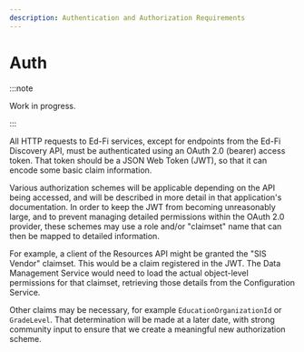 ```yaml
---
description: Authentication and Authorization Requirements
---
```


# Auth

:::note

Work in progress.

:::

All HTTP requests to Ed-Fi services, except for endpoints from the Ed-Fi
Discovery API, must be authenticated using an OAuth 2.0 (bearer) access token.
That token should be a JSON Web Token (JWT), so that it can encode some basic
claim information.

Various authorization schemes will be applicable depending on the API being
accessed, and will be described in more detail in that application's
documentation. In order to keep the JWT from becoming unreasonably large, and to
prevent managing detailed permissions within the OAuth 2.0 provider, these
schemes may use a role and/or "claimset" name that can then be mapped to
detailed information.

For example, a client of the Resources API might be granted the "SIS Vendor"
claimset. This would be a claim registered in the JWT. The Data Management
Service would need to load the actual object-level permissions for that
claimset, retrieving those details from the Configuration Service.

Other claims may be necessary, for example `EducationOrganizationId` or
`GradeLevel`. That determination will be made at a later date, with strong
community input to ensure that we create a meaningful new authorization scheme.
